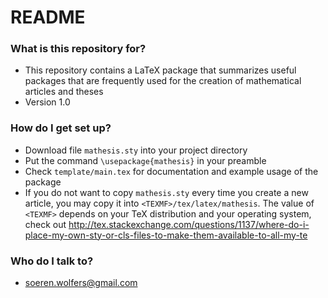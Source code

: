 # README #

### What is this repository for? ###

* This repository contains a LaTeX package that summarizes useful packages that are frequently used for the creation of mathematical articles and theses
* Version 1.0

### How do I get set up? ###

* Download file `mathesis.sty` into your project directory
* Put the command `\usepackage{mathesis}` in your preamble
* Check `template/main.tex` for documentation and example usage of the package
* If you do not want to copy `mathesis.sty` every time you create a new article, you may copy it into `<TEXMF>/tex/latex/mathesis`. The value of `<TEXMF>` depends on your TeX distribution and your operating system, check out http://tex.stackexchange.com/questions/1137/where-do-i-place-my-own-sty-or-cls-files-to-make-them-available-to-all-my-te

### Who do I talk to? ###

* soeren.wolfers@gmail.com
